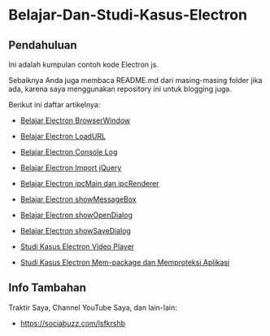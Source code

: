 # Belajar-Dan-Studi-Kasus-Electron

## Pendahuluan

Ini adalah kumpulan contoh kode Electron js. 

Sebaiknya Anda juga membaca README.md dari masing-masing folder jika ada, karena saya menggunakan repository ini untuk blogging juga.

Berikut ini daftar artikelnya:

- [Belajar Electron BrowserWindow](https://github.com/shbfrlnc/Belajar-Dan-Studi-Kasus-Electron/tree/main/belajar-electron-browserwindow)

- [Belajar Electron LoadURL](https://github.com/shbfrlnc/Belajar-Dan-Studi-Kasus-Electron/tree/main/belajar-electron-loadurl)

- [Belajar Electron Console Log](https://github.com/shbfrlnc/Belajar-Dan-Studi-Kasus-Electron/tree/main/belajar-electron-console-log)

- [Belajar Electron Import jQuery](https://github.com/shbfrlnc/Belajar-Dan-Studi-Kasus-Electron/tree/main/belajar-electron-import-jquery)

- [Belajar Electron ipcMain dan ipcRenderer](https://github.com/shbfrlnc/Belajar-Dan-Studi-Kasus-Electron/tree/main/belajar-electron-ipcmain-dan-ipcrenderer)

- [Belajar Electron showMessageBox](https://github.com/shbfrlnc/Belajar-Dan-Studi-Kasus-Electron/tree/main/belajar-electron-showmessagebox)

- [Belajar Electron showOpenDialog](https://github.com/shbfrlnc/Belajar-Dan-Studi-Kasus-Electron/tree/main/belajar-electron-showopendialog)

- [Belajar Electron showSaveDialog](https://github.com/shbfrlnc/Belajar-Dan-Studi-Kasus-Electron/tree/main/belajar-electron-showsavedialog)

- [Studi Kasus Electron Video Player](https://github.com/shbfrlnc/Belajar-Dan-Studi-Kasus-Electron/tree/main/studi-kasus-electron-aplikasi-video-player)

- [Studi Kasus Electron Mem-package dan Memproteksi Aplikasi](https://github.com/shbfrlnc/Belajar-Dan-Studi-Kasus-Electron/tree/main/studi-kasus-electron-mempackage-dan-memproteksi-aplikasi)

## Info Tambahan

Traktir Saya, Channel YouTube Saya, dan lain-lain:

- https://sociabuzz.com/lsfkrshb
